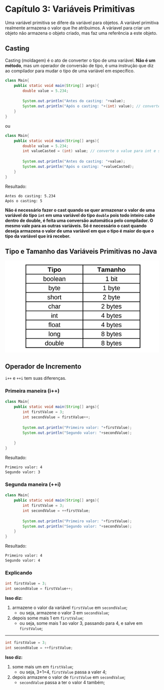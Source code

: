 # Capítulo 3: Variáveis Primitivas

Uma variável primitiva se difere da variável para objetos. A variável primitiva realmente armazena o valor que lhe atribuimos. A váriavel para criar um objeto não armazena o objeto criado, mas faz uma referência a este objeto.

## Casting

Casting (moldagem) é o ato de converter o tipo de uma variável. **Não é um método**, mas um operador de conversão de tipo, é uma instrução que diz ao compilador para mudar o tipo de uma variável em específico.

```Java
class Main{
    public static void main(String[] args){
        double value = 5.234;

        System.out.println("Antes do casting: "+value);
        System.out.println("Após o casting: "+(int) value); // converte o value para int antes de printar
    }
}
```

ou

```Java
class Main{
    public static void main(String[] args){
        double value = 5.234;
        int valueCasted = (int) value; // converte o value para int e salva em valueCasted
        
        System.out.println("Antes do casting: "+value);
        System.out.println("Após o casting: "+valueCasted);
    }
}
```

Resultado:

```
Antes do casting: 5.234
Após o casting: 5
```

**Não é necessário fazer o cast quando se quer armazenar o valor de uma variável do tipo `int` em uma variável do tipo `double` pois todo inteiro cabe dentro de double, é feita uma conversão automática pelo compilador. O mesmo vale para as outras variáveis. Só é necessário o cast quando deseja armazena o valor de uma variável em que o tipo é maior do que o tipo da variável que irá receber.**

## Tipo e Tamanho das Variáveis Primitivas no Java

![Tabela - Tipo e Tamanho das Variáveis Primitivas no Java](../img/java-primitive-variables.png)

## Operador de Incremento

`i++` e `++i` tem suas diferenças.

### Primeira maneira (i++)

```Java
class Main{
    public static void main(String[] args){
        int firstValue = 3;
        int secondValue = firstValue++;

        System.out.println("Primeiro valor: "+firstValue);
        System.out.println("Segundo valor: "+secondValue);

    }
}
```

Resultado:

```
Primeiro valor: 4
Segundo valor: 3
```

### Segunda maneira (++i)

```Java
class Main{
    public static void main(String[] args){
        int firstValue = 3;
        int secondValue = ++firstValue;

        System.out.println("Primeiro valor: "+firstValue);
        System.out.println("Segundo valor: "+secondValue);
    }
}
```

Resultado:
```
Primeiro valor: 4
Segundo valor: 4
```

### Explicando

```Java
int firstValue = 3;
int secondValue = firstValue++;
```

**Isso diz:**

1. armazene o valor da variável `firstValue` em `secondValue`;
	- ou seja, armazene o valor 3 em `secondValue`;
2. depois some mais 1 em `firstValue`;
	- ou seja, some mais 1 ao valor 3, passando para 4, e salve em `firstValue`;
	
---

```Java
int firstValue = 3;
int secondValue = ++firstValue;
```

**Isso diz:**

1. some mais um em `firstValue`;
	- ou seja, 3+1=4, `firstValue` passa a valer 4;
2. depois armazene o valor de `firstValue` em `secondValue`;
	- `secondValue` passa a ter o valor 4 também;